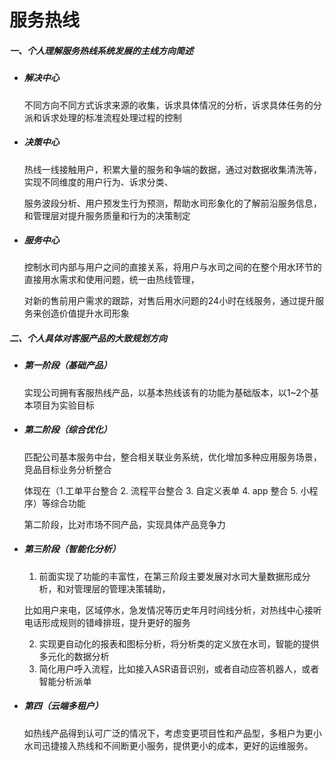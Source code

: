 # 服务热线

##### 一、个人理解服务热线系统发展的主线方向简述

- ##### 解决中心

    不同方向不同方式诉求来源的收集，诉求具体情况的分析，诉求具体任务的分派和诉求处理的标准流程处理过程的控制

- ##### 决策中心

    热线一线接触用户，积累大量的服务和争端的数据，通过对数据收集清洗等，实现不同维度的用户行为、诉求分类、

    服务波段分析、用户预发生行为预测，帮助水司形象化的了解前沿服务信息，和管理层对提升服务质量和行为的决策制定

- ##### 服务中心

    控制水司内部与用户之间的直接关系，将用户与水司之间的在整个用水环节的直接用水需求和使用问题，统一由热线管理，
    
    对新的售前用户需求的跟踪，对售后用水问题的24小时在线服务，通过提升服务来创造价值提升水司形象

##### 二、个人具体对客服产品的大致规划方向

 - ##### 第一阶段（基础产品）

    实现公司拥有客服热线产品，以基本热线该有的功能为基础版本，以1~2个基本项目为实验目标

 -  ##### 第二阶段（综合优化）

    匹配公司基本服务中台，整合相关联业务系统，优化增加多种应用服务场景，竞品目标业务分析整合

    体现在（1.工单平台整合 2. 流程平台整合 3. 自定义表单 4. app 整合 5. 小程序）等综合功能

    第二阶段，比对市场不同产品，实现具体产品竞争力

- ##### 第三阶段（智能化分析）

    1. 前面实现了功能的丰富性，在第三阶段主要发展对水司大量数据形成分析，和对管理层的管理决策辅助，

    ​    比如用户来电，区域停水，急发情况等历史年月时间线分析，对热线中心接听电话形成规则的错峰排班，提升更好的服务

    2. 实现更自动化的报表和图标分析，将分析类的定义放在水司，智能的提供多元化的数据分析
    3. 简化用户呼入流程，比如接入ASR语音识别，或者自动应答机器人，或者智能分析派单

- ##### 第四（云端多租户）

    如热线产品得到认可广泛的情况下，考虑变更项目性和产品型，多租户为更小水司迅捷接入热线和不间断更小服务，提供更小的成本，更好的运维服务。



